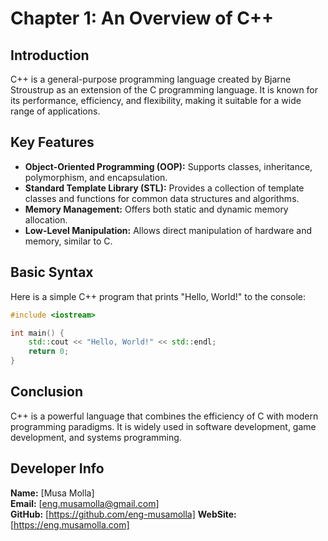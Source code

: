 # Chapter 1: An Overview of C++

## Introduction
C++ is a general-purpose programming language created by Bjarne Stroustrup as an extension of the C programming language. It is known for its performance, efficiency, and flexibility, making it suitable for a wide range of applications.

## Key Features
- **Object-Oriented Programming (OOP):** Supports classes, inheritance, polymorphism, and encapsulation.
- **Standard Template Library (STL):** Provides a collection of template classes and functions for common data structures and algorithms.
- **Memory Management:** Offers both static and dynamic memory allocation.
- **Low-Level Manipulation:** Allows direct manipulation of hardware and memory, similar to C.

## Basic Syntax
Here is a simple C++ program that prints "Hello, World!" to the console:

```cpp
#include <iostream>

int main() {
    std::cout << "Hello, World!" << std::endl;
    return 0;
}
```

## Conclusion
C++ is a powerful language that combines the efficiency of C with modern programming paradigms. It is widely used in software development, game development, and systems programming.




## Developer Info
**Name:** [Musa Molla]  
**Email:** [eng.musamolla@gmail.com]  
**GitHub:** [https://github.com/eng-musamolla]
**WebSite:** [https://eng.musamolla.com]

